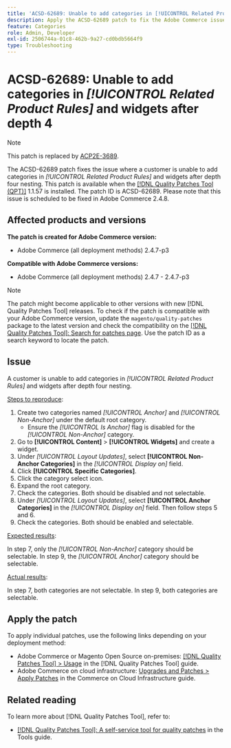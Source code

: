 ```yaml
---
title: 'ACSD-62689: Unable to add categories in [!UICONTROL Related Product Rules] and widgets after depth 4'
description: Apply the ACSD-62689 patch to fix the Adobe Commerce issue where a customer is unable to add categories in [!UICONTROL Related Product Rules] and widgets after depth four nesting.
feature: Categories
role: Admin, Developer
exl-id: 2506744a-01c8-462b-9a27-cd0bdb5664f9
type: Troubleshooting
---
```

# ACSD-62689: Unable to add categories in *[!UICONTROL Related Product Rules]* and widgets after depth 4

>[!NOTE]
>
>This patch is replaced by [ACP2E-3689](/help/tools/quality-patches-tool/patches-available-in-qpt/v1-1-61/acp2e-3689-issues-with-category-tree-display-reflect-anchor-non-anchor-relationships.md).

The ACSD-62689 patch fixes the issue where a customer is unable to add categories in *[!UICONTROL Related Product Rules]* and widgets after depth four nesting. This patch is available when the [[!DNL Quality Patches Tool (QPT)]](/help/tools/quality-patches-tool/quality-patches-tool-to-self-serve-quality-patches.md) 1.1.57 is installed. The patch ID is ACSD-62689. Please note that this issue is scheduled to be fixed in Adobe Commerce 2.4.8.

## Affected products and versions

**The patch is created for Adobe Commerce version:**

* Adobe Commerce (all deployment methods) 2.4.7-p3

**Compatible with Adobe Commerce versions:**

* Adobe Commerce (all deployment methods) 2.4.7 - 2.4.7-p3

>[!NOTE]
>
>The patch might become applicable to other versions with new [!DNL Quality Patches Tool] releases. To check if the patch is compatible with your Adobe Commerce version, update the `magento/quality-patches` package to the latest version and check the compatibility on the [[!DNL Quality Patches Tool]: Search for patches page](https://experienceleague.adobe.com/tools/commerce-quality-patches/index.html). Use the patch ID as a search keyword to locate the patch.

## Issue

A customer is unable to add categories in *[!UICONTROL Related Product Rules]* and widgets after depth four nesting.

<u>Steps to reproduce</u>:

1. Create two categories named *[!UICONTROL Anchor]* and *[!UICONTROL Non-Anchor]* under the default root category. 
    * Ensure the *[!UICONTROL Is Anchor]* flag is disabled for the *[!UICONTROL Non-Anchor]* category.
1. Go to **[!UICONTROL Content]** > **[!UICONTROL Widgets]** and create a widget.
1. Under *[!UICONTROL Layout Updates]*, select **[!UICONTROL Non-Anchor Categories]** in the *[!UICONTROL Display on]* field.
1. Click **[!UICONTROL Specific Categories]**.
1. Click the category select icon.
1. Expand the root category.
1. Check the categories. Both should be disabled and not selectable.
1. Under *[!UICONTROL Layout Updates]*, select **[!UICONTROL Anchor Categories]** in the *[!UICONTROL Display on]* field. Then follow steps 5 and 6.
1. Check the categories. Both should be enabled and selectable.

<u>Expected results</u>:

In step 7, only the *[!UICONTROL Non-Anchor]* category should be selectable. In step 9, the *[!UICONTROL Anchor]* category should be selectable.

<u>Actual results</u>:

In step 7, both categories are not selectable. In step 9, both categories are selectable.

## Apply the patch

To apply individual patches, use the following links depending on your deployment method:

* Adobe Commerce or Magento Open Source on-premises: [[!DNL Quality Patches Tool] > Usage](/help/tools/quality-patches-tool/usage.md) in the [!DNL Quality Patches Tool] guide.
* Adobe Commerce on cloud infrastructure: [Upgrades and Patches > Apply Patches](https://experienceleague.adobe.com/docs/commerce-cloud-service/user-guide/develop/upgrade/apply-patches.html) in the Commerce on Cloud Infrastructure guide.


## Related reading

To learn more about [!DNL Quality Patches Tool], refer to:

* [[!DNL Quality Patches Tool]: A self-service tool for quality patches](/help/tools/quality-patches-tool/quality-patches-tool-to-self-serve-quality-patches.md) in the Tools guide.

